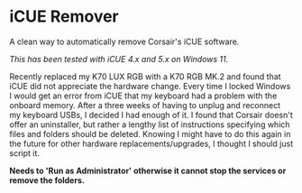 # iCUE Remover
A clean way to automatically remove Corsair's iCUE software.

_This has been tested with iCUE 4.x and 5.x on Windows 11._

Recently replaced my K70 LUX RGB with a K70 RGB MK.2 and found that iCUE did not appreciate the hardware change. Every time I locked Windows I would get an error from iCUE that my keyboard had a problem with the onboard memory. After a three weeks of having to unplug and reconnect my keyboard USBs, I decided I had enough of it. I found that Corsair doesn't offer an uninstaller, but rather a lengthy list of instructions specifying which files and folders should be deleted. Knowing I might have to do this again in the future for other hardware replacements/upgrades, I thought I should just script it.

**Needs to 'Run as Administrator' otherwise it cannot stop the services or remove the folders.**
